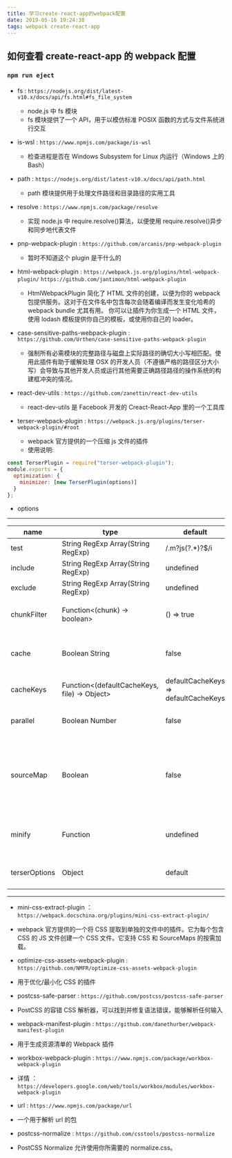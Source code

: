 ```yaml
---
title: 学习create-react-app的webpack配置
date: 2019-05-16 19:24:38
tags: webpack create-react-app
---
```


## 如何查看 create-react-app 的 webpack 配置

### `npm run eject`

####

- fs : `https://nodejs.org/dist/latest-v10.x/docs/api/fs.html#fs_file_system`

  - node.js 中 fs 模块
  - fs 模块提供了一个 API，用于以模仿标准 POSIX 函数的方式与文件系统进行交互

- is-wsl : `https://www.npmjs.com/package/is-wsl`

  - 检查进程是否在 Windows Subsystem for Linux 内运行（Windows 上的 Bash）

- path : `https://nodejs.org/dist/latest-v10.x/docs/api/path.html`

  - path 模块提供用于处理文件路径和目录路径的实用工具

- resolve : `https://www.npmjs.com/package/resolve`

  - 实现 node.js 中 require.resolve()算法，以便使用 require.resolve()异步和同步地代表文件

- pnp-webpack-plugin : `https://github.com/arcanis/pnp-webpack-plugin`

  - 暂时不知道这个 plugin 是干什么的

- html-webpack-plugin : `https://webpack.js.org/plugins/html-webpack-plugin/`
  `https://github.com/jantimon/html-webpack-plugin`

  - HtmlWebpackPlugin 简化了 HTML 文件的创建，以便为你的 webpack 包提供服务。这对于在文件名中包含每次会随着编译而发生变化哈希的 webpack bundle 尤其有用。 你可以让插件为你生成一个 HTML 文件，使用 lodash 模板提供你自己的模板，或使用你自己的 loader。

- case-sensitive-paths-webpack-plugin : `https://github.com/Urthen/case-sensitive-paths-webpack-plugin`

  - 强制所有必需模块的完整路径与磁盘上实际路径的确切大小写相匹配。使用此插件有助于缓解处理 OSX 的开发人员（不遵循严格的路径区分大小写）会导致与其他开发人员或运行其他需要正确路径路径的操作系统的构建框冲突的情况。

- react-dev-utils : `https://github.com/zanettin/react-dev-utils`

  - react-dev-utils 是 Facebook 开发的 Creact-React-App 里的一个工具库

- terser-webpack-plugin : `https://webpack.js.org/plugins/terser-webpack-plugin/#root`

  - webpack 官方提供的一个压缩 js 文件的插件
  - 使用说明:

```javascript
const TerserPlugin = require("terser-webpack-plugin");
module.exports = {
  optimization: {
    minimizer: [new TerserPlugin(options)]
  }
};
```

- options  
---
  |name|type|default|description|
  |-|-|-|-|
  |test|String RegExp Array(String RegExp)|/\.m?js(\?.\*)?\$/i|匹配符合规则的文件|
  |include|String RegExp Array(String RegExp)|undefined|要包含的文件|
  |exclude|String RegExp Array(String RegExp)|undefined|不包含的文件|
  |chunkFilter|Function<(chunk) -> boolean>|() => true|自定义规则压缩某些代码,默认情况下全部都会被压缩,true 的时候会进行压缩,false 则不进行压缩|
  |cache|Boolean String |false|是否启动文件缓存,默认缓存路径:node_modules/.cache/terser-webpack-plugin.当 cache 为 String 时,指定缓存路径.|
  |cacheKeys|Function<(defaultCacheKeys, file) -> Object>|defaultCacheKeys => defaultCacheKeys|允许你覆盖默认的 cache keys|
  |parallel|Boolean Number|false|使用多进程并行运行来提高构建速度,默认并发进行书为:os.cpus().length - 1|
  |sourceMap|Boolean|false|使用 sourceMap 映射报错信息到指定模块,如果你使用你自己自定义的 minify 函数,请仔细阅读 minify 部分从而正确的处理 sourceMap。⚠️cheap-source-map 这个选项在这个插件中不会运行。|
  |minify|Function|undefined|允许你覆盖默认的 minify 函数,默认情况下,插件使用 terser 包中的 minify 函数。适用于使用和测试未发布的版本或分支。|
  |terserOptions|Object|default|Terser minify 选项:https://github.com/terser-js/terser#minify-options |
---
* mini-css-extract-plugin ：`https://webpack.docschina.org/plugins/mini-css-extract-plugin/`

- webpack 官方提供的一个将 CSS 提取到单独的文件中的插件。它为每个包含 CSS 的 JS 文件创建一个 CSS 文件。它支持 CSS 和 SourceMaps 的按需加载。

* optimize-css-assets-webpack-plugin : `https://github.com/NMFR/optimize-css-assets-webpack-plugin`

- 用于优化/最小化 CSS 的插件

* postcss-safe-parser : `https://github.com/postcss/postcss-safe-parser`

- PostCSS 的容错 CSS 解析器，可以找到并修复语法错误，能够解析任何输入

* webpack-manifest-plugin : `https://github.com/danethurber/webpack-manifest-plugin`

- 用于生成资源清单的 Webpack 插件

* workbox-webpack-plugin : `https://www.npmjs.com/package/workbox-webpack-plugin`

- 详情 ： `https://developers.google.com/web/tools/workbox/modules/workbox-webpack-plugin`

* url : `https://www.npmjs.com/package/url`

- 一个用于解析 url 的包

* postcss-normalize : `https://github.com/csstools/postcss-normalize`

- PostCSS Normalize 允许使用你所需要的 normalize.css。
